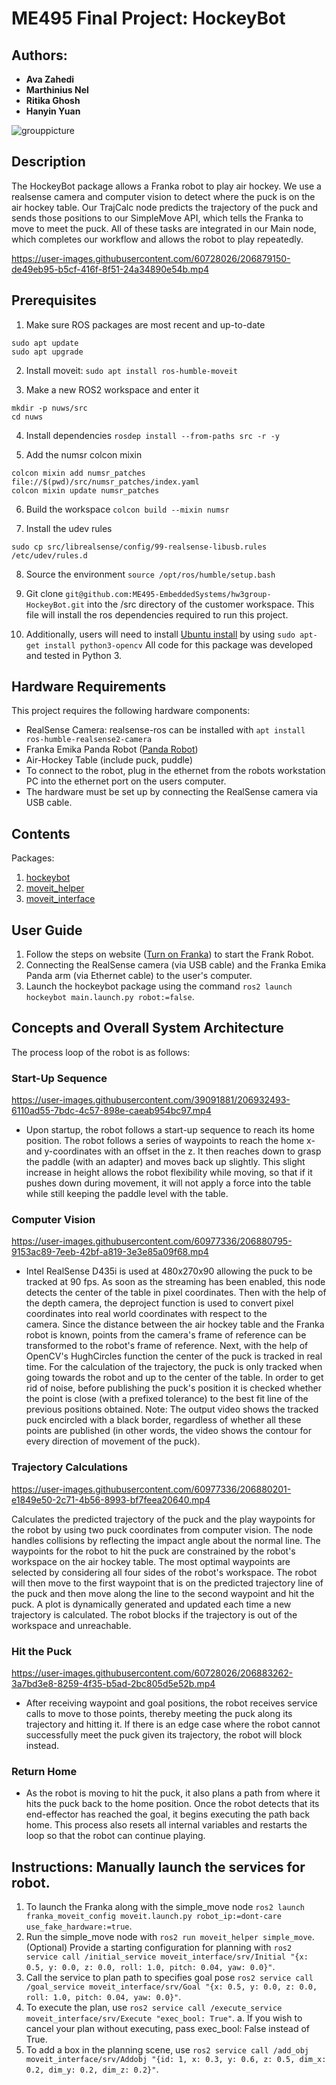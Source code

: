 # ME495 Final Project: HockeyBot

## Authors: 
- **Ava Zahedi**
- **Marthinius Nel**
- **Ritika Ghosh**
- **Hanyin Yuan**

![grouppicture](https://user-images.githubusercontent.com/60728026/206877676-19116921-3ad7-4c1c-8c1e-c41048c0e0fe.jpeg)

## **Description**
The HockeyBot package allows a Franka robot to play air hockey. We use a realsense camera and computer vision to detect 
where the puck is on the air hockey table. Our TrajCalc node predicts the trajectory of the puck and sends those positions 
to our SimpleMove API, which tells the Franka to move to meet the puck. All of these tasks are integrated in our Main node, 
which completes our workflow and allows the robot to play repeatedly.


https://user-images.githubusercontent.com/60728026/206879150-de49eb95-b5cf-416f-8f51-24a34890e54b.mp4

## **Prerequisites**
1. Make sure ROS packages are most recent and up-to-date
```
sudo apt update
sudo apt upgrade
```
2.  Install moveit: `sudo apt install ros-humble-moveit`

3. Make a new ROS2 workspace and enter it
```
mkdir -p nuws/src
cd nuws
```
4. Install dependencies
`rosdep install --from-paths src -r -y`

5. Add the numsr colcon mixin
```
colcon mixin add numsr_patches file://$(pwd)/src/numsr_patches/index.yaml
colcon mixin update numsr_patches
```
6. Build the workspace
`colcon build --mixin numsr`

7. Install the udev rules
```
sudo cp src/librealsense/config/99-realsense-libusb.rules /etc/udev/rules.d
```
8. Source the environment
`source /opt/ros/humble/setup.bash`

9. Git clone `git@github.com:ME495-EmbeddedSystems/hw3group-HockeyBot.git` into the /src directory of the customer workspace. This file will install the ros dependencies required to run this project.

10. Additionally, users will need to install [Ubuntu install](https://docs.opencv.org/4.5.4/d2/de6/tutorial_py_setup_in_ubuntu.html) by using `sudo apt-get install python3-opencv`
All code for this package was developed and tested in Python 3.


## **Hardware Requirements**
This project requires the following hardware components:
* RealSense Camera: realsense-ros can be installed with `apt install ros-humble-realsense2-camera`
* Franka Emika Panda Robot ([Panda Robot](https://nu-msr.github.io/ros_notes/ros2/franka.html))
* Air-Hockey Table (include puck, puddle)
* To connect to the robot, plug in the ethernet from the robots workstation PC into the ethernet port on the users computer.
* The hardware must be set up by connecting the RealSense camera via USB cable.


## **Contents**
Packages:  
1. [hockeybot](https://github.com/ME495-EmbeddedSystems/hw3group-HockeyBot/tree/main/hockeybot)
2. [moveit_helper](https://github.com/ME495-EmbeddedSystems/hw3group-HockeyBot/tree/main/moveit_helper)
3. [moveit_interface](https://github.com/ME495-EmbeddedSystems/hw3group-HockeyBot/tree/main/moveit_interface)

## **User Guide**
1. Follow the steps on website ([Turn on Franka](https://nu-msr.github.io/ros_notes/ros2/franka.html)) to start the Frank Robot.
2. Connecting the RealSense camera (via USB cable) and the Franka Emika Panda arm (via Ethernet cable) to the user's computer.
3. Launch the hockeybot package using the command `ros2 launch hockeybot main.launch.py robot:=false`.

## Concepts and Overall System Architecture
The process loop of the robot is as follows:

### Start-Up Sequence

https://user-images.githubusercontent.com/39091881/206932493-6110ad55-7bdc-4c57-898e-caeab954bc97.mp4

* Upon startup, the robot follows a start-up sequence to reach its home position. The robot follows a series of waypoints 
to reach the home x- and y-coordinates with an offset in the z. It then reaches down to grasp the paddle (with an adapter) 
and moves back up slightly. This slight increase in height allows the robot flexibility while moving, so that if it pushes 
down during movement, it will not apply a force into the table while still keeping the paddle level with the table.

### Computer Vision

https://user-images.githubusercontent.com/60977336/206880795-9153ac89-7eeb-42bf-a819-3e3e85a09f68.mp4


* Intel RealSense D435i is used at 480x270x90 allowing the puck to be tracked at 90 fps. As soon as the streaming has been enabled, this node detects the center of the table in pixel coordinates. Then with the help of the depth camera, the deproject function is used to convert pixel coordinates into real world coordinates with respect to the camera. Since the distance between the air hockey table and the Franka robot is known, points from the camera's frame of reference can be transformed to the robot's frame of reference. Next, with the help of OpenCV's HughCircles function the center of the puck is tracked in real time. For the calculation of the trajectory, the puck is only tracked when going towards the robot and up to the center of the table. In order to get rid of noise, before publishing the puck's position it is checked whether the point is close (with a prefixed tolerance) to the best fit line of the previous positions obtained. Note: The output video shows the tracked puck encircled with a black border, regardless of whether all these points are published (in other words, the video shows the contour for every direction of movement of the puck).

### Trajectory Calculations

https://user-images.githubusercontent.com/60977336/206880201-e1849e50-2c71-4b56-8993-bf7feea20640.mp4

Calculates the predicted trajectory of the puck and the play waypoints for the robot by using two
puck coordinates from computer vision. The node handles collisions by reflecting the impact angle about the normal line. The waypoints for the robot to hit the puck are constrained by the robot's workspace on the air hockey table. The most optimal waypoints are selected by considering all four sides of the robot's workspace. The robot will then move to the first waypoint that is on the predicted trajectory line of the puck and then move along the line to the second waypoint and hit the puck. A plot is dynamically generated and updated each time a new trajectory is calculated. The robot blocks if the trajectory is out of the workspace and unreachable.

### Hit the Puck

https://user-images.githubusercontent.com/60728026/206883262-3a7bd3e8-8259-4f35-b5ad-2bc805d5e52b.mp4

* After receiving waypoint and goal positions, the robot receives service calls to move to those points, thereby meeting 
the puck along its trajectory and hitting it. If there is an edge case where the robot cannot successfully meet the puck 
given its trajectory, the robot will block instead.

### Return Home
* As the robot is moving to hit the puck, it also plans a path from where it hits the puck back to the home position. 
Once the robot detects that its end-effector has reached the goal, it begins executing the path back home. This process 
also resets all internal variables and restarts the loop so that the robot can continue playing.

## Instructions: Manually launch the services for robot.
1. To launch the Franka along with the simple_move node `ros2 launch franka_moveit_config moveit.launch.py robot_ip:=dont-care use_fake_hardware:=true`.
2. Run the simple_move node with `ros2 run moveit_helper simple_move`.
    (Optional) Provide a starting configuration for planning with `ros2 service call /initial_service moveit_interface/srv/Initial "{x: 0.5, y: 0.0, z: 0.0, roll: 1.0, pitch: 0.04, yaw: 0.0}"`.
3. Call the service to plan path to specifies goal pose `ros2 service call /goal_service moveit_interface/srv/Goal "{x: 0.5, y: 0.0, z: 0.0, roll: 1.0, pitch: 0.04, yaw: 0.0}"`.
4. To execute the plan, use `ros2 service call /execute_service moveit_interface/srv/Execute "exec_bool: True"`.
    a. If you wish to cancel your plan without executing, pass exec_bool: False instead of True.
5. To add a box in the planning scene, use `ros2 service call /add_obj moveit_interface/srv/Addobj "{id: 1, x: 0.3, y: 0.6, z: 0.5, dim_x: 0.2, dim_y: 0.2, dim_z: 0.2}"`.